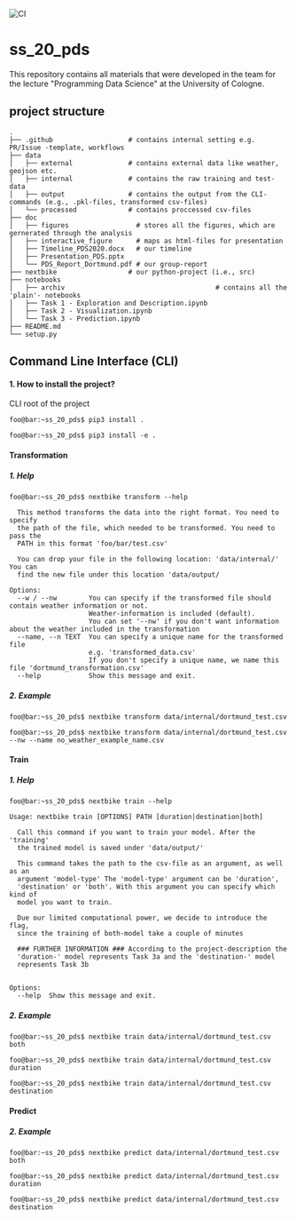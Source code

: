 ![CI](https://github.com/t00m-dev/ss_20_pds/workflows/CI/badge.svg?branch=master)
# ss_20_pds
This repository contains all materials that were developed in the team for the lecture "Programming Data Science" at the University of Cologne.
## project structure 
    .
    ├── .github                   # contains internal setting e.g. PR/Issue -template, workflows    
    ├── data                      
    │   ├── external              # contains external data like weather, geojson etc.
    │   ├── internal              # contains the raw training and test-data
    │   ├── output                # contains the output from the CLI-commands (e.g., .pkl-files, transformed csv-files)
    │   └── processed             # contains proccessed csv-files 
    ├── doc                       
    │   ├── figures                 # stores all the figures, which are gernerated through the analysis
    │   ├── interactive_figure      # maps as html-files for presentation
    │   ├── Timeline_PDS2020.docx   # our timeline
    │   ├── Presentation_PDS.pptx
    │   └── PDS_Report_Dortmund.pdf # our group-report
    ├── nextbike                  # our python-project (i.e., src)
    ├── notebooks                                         
    │   ├── archiv                                      # contains all the 'plain'- notebooks 
    │   ├── Task 1 - Exploration and Description.ipynb      
    │   ├── Task 2 - Visualization.ipynb                
    │   └── Task 3 - Prediction.ipynb                   
    ├── README.md
    └── setup.py
    
## Command Line Interface (CLI)

#### 1. How to install the project? 
CLI root of the project

```console
foo@bar:~ss_20_pds$ pip3 install .
``` 

```console
foo@bar:~ss_20_pds$ pip3 install -e .
```


#### Transformation 

##### 1. Help
```console
foo@bar:~ss_20_pds$ nextbike transform --help

  This method transforms the data into the right format. You need to specify
  the path of the file, which needed to be transformed. You need to pass the
  PATH in this format 'foo/bar/test.csv'

  You can drop your file in the following location: 'data/internal/' You can
  find the new file under this location 'data/output/

Options:
  --w / --nw        You can specify if the transformed file should contain weather information or not.
                    Weather-information is included (default).
                    You can set '--nw' if you don't want information about the weather included in the transformation
  --name, --n TEXT  You can specify a unique name for the transformed file
                    e.g. 'transformed_data.csv'
                    If you don't specify a unique name, we name this file 'dortmund_transformation.csv'
  --help            Show this message and exit.
```

##### 2. Example
```console
foo@bar:~ss_20_pds$ nextbike transform data/internal/dortmund_test.csv
```

```console
foo@bar:~ss_20_pds$ nextbike transform data/internal/dortmund_test.csv --nw --name no_weather_example_name.csv
```

#### Train

##### 1. Help

```console
foo@bar:~ss_20_pds$ nextbike train --help

Usage: nextbike train [OPTIONS] PATH [duration|destination|both]

  Call this command if you want to train your model. After the 'training'
  the trained model is saved under 'data/output/'

  This command takes the path to the csv-file as an argument, as well as an
  argument 'model-type' The 'model-type' argument can be 'duration',
  'destination' or 'both'. With this argument you can specify which kind of
  model you want to train.

  Due our limited computational power, we decide to introduce the flag,
  since the training of both-model take a couple of minutes

  ### FURTHER INFORMATION ### According to the project-description the
  'duration-' model represents Task 3a and the 'destination-' model
  represents Task 3b
  

Options:
  --help  Show this message and exit.
 ```
 
 ##### 2. Example
```console
foo@bar:~ss_20_pds$ nextbike train data/internal/dortmund_test.csv both
```

```console
foo@bar:~ss_20_pds$ nextbike train data/internal/dortmund_test.csv duration
```
```console
foo@bar:~ss_20_pds$ nextbike train data/internal/dortmund_test.csv destination
```

#### Predict

 ##### 2. Example
```console
foo@bar:~ss_20_pds$ nextbike predict data/internal/dortmund_test.csv both
```

```console
foo@bar:~ss_20_pds$ nextbike predict data/internal/dortmund_test.csv duration
```
```console
foo@bar:~ss_20_pds$ nextbike predict data/internal/dortmund_test.csv destination
```
